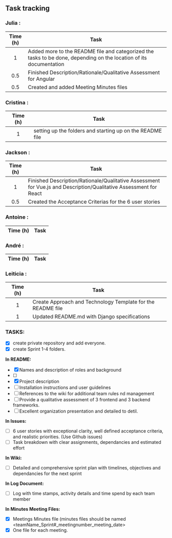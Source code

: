## Task tracking

### Julia :

| Time (h) | Task                                                                                                               |
| :------: | ------------------------------------------------------------------------------------------------------------------ |
|    1     | Added more to the README file and categorized the tasks to be done, depending on the location of its documentation |
|    0.5   | Finished Description/Rationale/Qualitative Assessment for Angular                                                  |
|    0.5   | Created and added Meeting Minutes files                                                                            |

### Cristina :

| Time (h) | Task                                                      |
| :------: | --------------------------------------------------------- |
|    1     | setting up the folders and starting up on the README file |

### Jackson :

| Time (h) | Task                                                                                                              |
| :------: | ----------------------------------------------------------------------------------------------------------------- |
|    1     | Finished Description/Rationale/Qualitative Assessment for Vue.js and Description/Qualitative Assessment for React |
|   0.5    | Created the Acceptance Criterias for the 6 user stories                                                           |

### Antoine :

| Time (h) | Task |
| :------: | ---- |

### André :

| Time (h) | Task |
| :------: | ---- |

### Leiticia :

| Time (h) | Task                                                        |
| :------: | ----------------------------------------------------------- |
|    1     | Create Approach and Technology Template for the README file |
|    1     | Updated README.md with Django specifications                |

### TASKS:

- [x] create private repository and add everyone.
- [x] create Sprint 1-4 folders.

**In README:**

- [x] Names and description of roles and background
- [ ] 
- [x] Project description
- [ ] Installation instructions and user guidelines
- [ ] References to the wiki for additional team rules nd management
- [ ] Provide a qualitative assessment of 3 frontend and 3 backend frameworks.
- [ ] Excellent organization presentation and detailed to detil.

**In Issues:**

- [ ] 6 user stories with exceptional clarity, well defined acceptance criteria, and realistic priorities. (Use Github issues)
- [ ] Task breakdown with clear assignments, dependancies and estimated effort

**In Wiki:**

- [ ] Detailed and comprehensive sprint plan with timelines, objectives and dependancies for the next sprint

**In Log Document:**

- [ ] Log with time stamps, activity details and time spend by each team member

**In Minutes Meeting Files:**

- [x] Meetings Minutes file (minutes files should be named <teamName_Sprint#\_meetingnumber_meeting_date>
- [x] One file for each meeting.

